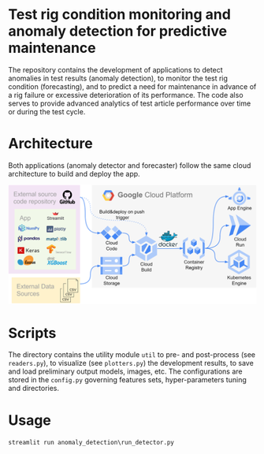 # Test rig condition monitoring and anomaly detection for predictive maintenance 

The repository contains the development of applications to detect anomalies in test results (anomaly detection), to monitor the test rig condition (forecasting), and to predict a need for maintenance in advance of a rig failure or excessive deterioration of its performance. The code also serves to provide advanced analytics of test article performance over time or during the test cycle.

# Architecture

Both applications (anomaly detector and forecaster) follow the same cloud architecture to build and deploy the app.

![App delivery architecture](https://github.com/ivanokhotnikov/test_rig/blob/master/images/cloud_architecture.png?raw=True)


# Scripts

The directory contains the utility module `util` to pre- and post-process (see `readers.py`), to visualize (see `plotters.py`) the development results, to save and load preliminary output models, images, etc. The configurations are stored in  the `config.py` governing features sets, hyper-parameters tuning and directories.

# Usage

`
streamlit run anomaly_detection\run_detector.py
`